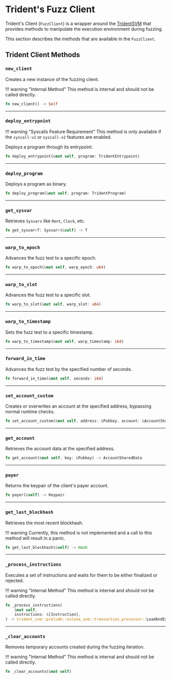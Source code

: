 # Trident's Fuzz Client


Trident's Client (`FuzzClient`) is a wrapper around the [TridentSVM](../../trident-svm/index.md) that provides methods to manipulate the execution environment during fuzzing.

This section describes the methods that are available in the `FuzzClient`.


## Trident Client Methods

### `new_client`

Creates a new instance of the fuzzing client.

!!! warning "Internal Method"
    This method is internal and should not be called directly.

```rust
fn new_client() -> Self
```

---

### `deploy_entrypoint`

!!! warning "Syscalls Feature Requirement"
    This method is only available if the `syscall-v1` or `syscall-v2` features are enabled.

Deploys a program through its entrypoint.
```rust
fn deploy_entrypoint(&mut self, program: TridentEntrypoint)
```

---

### `deploy_program`

Deploys a program as binary.
```rust
fn deploy_program(&mut self, program: TridentProgram)
```

---

### `get_sysvar`

Retrieves `Sysvars` like `Rent`, `Clock`, etc.
```rust
fn get_sysvar<T: Sysvar>(&self) -> T
```

---

### `warp_to_epoch`

Advances the fuzz test to a specific epoch.
```rust
fn warp_to_epoch(&mut self, warp_epoch: u64)
```

---

### `warp_to_slot`

Advances the fuzz test to a specific slot.
```rust
fn warp_to_slot(&mut self, warp_slot: u64)
```

---

### `warp_to_timestamp`

Sets the fuzz test to a specific timestamp.
```rust
fn warp_to_timestamp(&mut self, warp_timestamp: i64)
```

---

### `forward_in_time`

Advances the fuzz test by the specified number of seconds.
```rust
fn forward_in_time(&mut self, seconds: i64)
```

---

### `set_account_custom`

Creates or overwrites an account at the specified address, bypassing normal runtime checks.
```rust
fn set_account_custom(&mut self, address: &Pubkey, account: &AccountSharedData)
```

---

### `get_account`

Retrieves the account data at the specified address.
```rust
fn get_account(&mut self, key: &Pubkey) -> AccountSharedData
```

---

### `payer`

Returns the keypair of the client's payer account.
```rust
fn payer(&self) -> Keypair
```

---

### `get_last_blockhash`

Retrieves the most recent blockhash.

!!! warning
    Currently, this method is not implemented and a call to this method will result in a panic.

```rust
fn get_last_blockhash(&self) -> Hash
```

---

### `_process_instructions`

Executes a set of instructions and waits for them to be either finalized or rejected.

!!! warning "Internal Method"
    This method is internal and should not be called directly.

```rust
fn _process_instructions(
    &mut self,
    instructions: &[Instruction],
) -> trident_svm::prelude::solana_svm::transaction_processor::LoadAndExecuteSanitizedTransactionsOutput
```

---

### `_clear_accounts`

Removes temporary accounts created during the fuzzing iteration.

!!! warning "Internal Method"
    This method is internal and should not be called directly.

```rust
fn _clear_accounts(&mut self)
```
